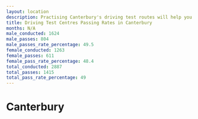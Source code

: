 ```yaml
---
layout: location
description: Practising Canterbury's driving test routes will help you become more confident in your gear-changing abilities.
title: Driving Test Centres Passing Rates in Canterbury
months: N/A
male_conducted: 1624
male_passes: 804
male_passes_rate_percentage: 49.5
female_conducted: 1263
female_passes: 611
female_pass_rate_percentage: 48.4
total_conducted: 2887
total_passes: 1415
total_pass_rate_percentage: 49
---
```


# Canterbury
